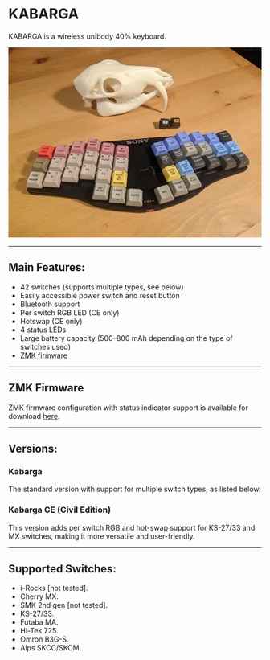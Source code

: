 # KABARGA  
KABARGA is a wireless unibody 40% keyboard.  

![Preview](pics/kabarga_v1.webp)  

---

## Main Features:  
* 42 switches (supports multiple types, see below)
* Easily accessible power switch and reset button 
* Bluetooth support
* Per switch RGB LED (CE only)     
* Hotswap (CE only)
* 4 status LEDs
* Large battery capacity (500–800 mAh depending on the type of switches used)
* [ZMK firmware](https://github.com/aroum/zmk-kabarga)

---

## ZMK Firmware  
ZMK firmware configuration with status indicator support is available for download [here](https://github.com/aroum/zmk-kabarga).  

---

## Versions:  
### Kabarga  
The standard version with support for multiple switch types, as listed below.  

### Kabarga CE (Civil Edition)  
This version adds per switch RGB and hot-swap support for KS-27/33 and MX switches, making it more versatile and user-friendly.  

---

## Supported Switches:  
* i-Rocks [not tested].  
* Cherry MX.  
* SMK 2nd gen [not tested].  
* KS-27/33.  
* Futaba MA.  
* Hi-Tek 725.  
* Omron B3G-S.  
* Alps SKCC/SKCM.  
